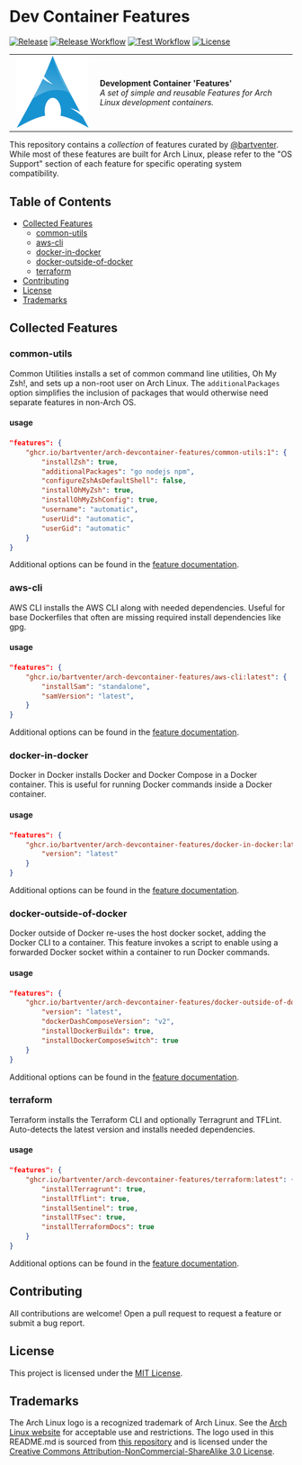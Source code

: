 <!-- markdownlint-disable MD024 -->

# Dev Container Features

[![Release](https://img.shields.io/github/release/bartventer/arch-devcontainer-features.svg)](https://github.com/bartventer/arch-devcontainer-features/releases/latest)
[![Release Workflow](https://github.com/bartventer/arch-devcontainer-features/actions/workflows/release.yaml/badge.svg)](https://github.com/bartventer/arch-devcontainer-features/actions/workflows/release.yaml)
[![Test Workflow](https://github.com/bartventer/arch-devcontainer-features/actions/workflows/test.yaml/badge.svg)](https://github.com/bartventer/arch-devcontainer-features/actions/workflows/test.yaml)
[![License](https://img.shields.io/github/license/bartventer/arch-devcontainer-features.svg)](LICENSE)

<!-- markdownlint-disable MD033 -->
<table style="width: 100%; border-style: none;">
    <tr>
        <td style="width: 140px; text-align: center;">
            <a href="https://github.com/JotaRandom/archlinux-artwork">
                <img width="128px" src="https://raw.githubusercontent.com/JotaRandom/archlinux-artwork/a9029989166ef42e10251f9d0f0fd09e60be2f31/icons/archlinux-icon-crystal-256.svg" alt="Arch Linux logo"/>
            </a>
        </td>
        <td>
            <strong>Development Container 'Features'</strong><br />
            <i>A set of simple and reusable Features for Arch Linux development containers.</i><br />
        </td>
    </tr>
</table>
<!-- markdownlint-enable MD033 -->

This repository contains a _collection_ of features curated by [@bartventer](https://github.com/bartventer). While most of these features are built for Arch Linux, please refer to the "OS Support" section of each feature for specific operating system compatibility.

## Table of Contents

-   [Collected Features](#collected-features)
    -   [common-utils](#common-utils)
    -   [aws-cli](#aws-cli)
    -   [docker-in-docker](#docker-in-docker)
    -   [docker-outside-of-docker](#docker-outside-of-docker)
    -   [terraform](#terraform)
-   [Contributing](#contributing)
-   [License](#license)
-   [Trademarks](#trademarks)

## Collected Features

### common-utils

Common Utilities installs a set of common command line utilities, Oh My Zsh!, and sets up a non-root user on Arch Linux. The `additionalPackages` option simplifies the inclusion of packages that would otherwise need separate features in non-Arch OS.

#### usage

```json
"features": {
    "ghcr.io/bartventer/arch-devcontainer-features/common-utils:1": {
        "installZsh": true,
        "additionalPackages": "go nodejs npm",
        "configureZshAsDefaultShell": false,
        "installOhMyZsh": true,
        "installOhMyZshConfig": true,
        "username": "automatic",
        "userUid": "automatic",
        "userGid": "automatic"
    }
}
```

Additional options can be found in the [feature documentation](src/common-utils/README.md).

### aws-cli

AWS CLI installs the AWS CLI along with needed dependencies. Useful for base Dockerfiles that often are missing required install dependencies like gpg.

#### usage

```json
"features": {
    "ghcr.io/bartventer/arch-devcontainer-features/aws-cli:latest": {
        "installSam": "standalone",
        "samVersion": "latest",
    }
}
```

Additional options can be found in the [feature documentation](src/aws-cli/README.md).

### docker-in-docker

Docker in Docker installs Docker and Docker Compose in a Docker container. This is useful for running Docker commands inside a Docker container.

#### usage

```json
"features": {
    "ghcr.io/bartventer/arch-devcontainer-features/docker-in-docker:latest": {
        "version": "latest"
    }
}
```

Additional options can be found in the [feature documentation](src/docker-in-docker/README.md).

### docker-outside-of-docker

Docker outside of Docker re-uses the host docker socket, adding the Docker CLI to a container. This feature invokes a script to enable using a forwarded Docker socket within a container to run Docker commands.

#### usage

```json
"features": {
    "ghcr.io/bartventer/arch-devcontainer-features/docker-outside-of-docker:latest": {
        "version": "latest",
        "dockerDashComposeVersion": "v2",
        "installDockerBuildx": true,
        "installDockerComposeSwitch": true
    }
}
```

Additional options can be found in the [feature documentation](src/docker-outside-of-docker/README.md).

### terraform

Terraform installs the Terraform CLI and optionally Terragrunt and TFLint. Auto-detects the latest version and installs needed dependencies.

#### usage

```json
"features": {
    "ghcr.io/bartventer/arch-devcontainer-features/terraform:latest": {
        "installTerragrunt": true,
        "installTflint": true,
        "installSentinel": true,
        "installTFsec": true,
        "installTerraformDocs": true
    }
}
```

Additional options can be found in the [feature documentation](src/terraform/README.md).

## Contributing

All contributions are welcome! Open a pull request to request a feature or submit a bug report.

## License

This project is licensed under the [MIT License](LICENSE).

## Trademarks

The Arch Linux logo is a recognized trademark of Arch Linux. See the [Arch Linux website](https://archlinux.org/) for acceptable use and restrictions. The logo used in this README.md is sourced from [this repository](https://github.com/JotaRandom/archlinux-artwork) and is licensed under the [Creative Commons Attribution-NonCommercial-ShareAlike 3.0 License](https://creativecommons.org/licenses/by-nc-sa/3.0/).
